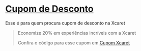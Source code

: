 # [Cupom de Desconto](https://github.com/CupomDeDesconto/Promocoes/blob/main/README.md)
Esse é para quem procura cupom de desconto na Xcaret
<blockquote cite="https://asasdodesconto.com/desconto/economize-20-em-experiencias-incriveis-com-a-xcaret-2208145"><p>Economize 20% em experiências incríveis com a Xcaret</p><footer>Confira o código para esse cupom em <a href="https://asasdodesconto.com/desconto/economize-20-em-experiencias-incriveis-com-a-xcaret-2208145">Cupom Xcaret</a></footer></blockquote>